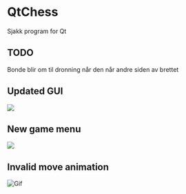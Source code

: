 # QtChess
Sjakk program for Qt
## TODO
Bonde blir om til dronning når den når andre siden av brettet<br>
## Updated GUI
![](https://tarves.no/gif/chessCheck.PNG)
## New game menu
![](https://tarves.no/gif/newGame.png)
## Invalid move animation
![Gif](https://tarves.no/gif/chess.gif)
